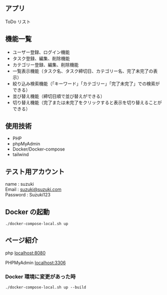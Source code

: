 ## アプリ

ToDo リスト

## 機能一覧

- ユーザー登録、ログイン機能
- タスク登録、編集、削除機能
- カテゴリー登録、編集、削除機能
- 一覧表示機能（タスク名、タスク締切日、カテゴリー名、完了未完了の表示）
- 絞り込み検索機能（「キーワード」「カテゴリー」「完了未完了」での検索ができる）
- 並び替え機能（締切日順で並び替えができる）
- 切り替え機能（完了または未完了をクリックすると表示を切り替えることができる）

## 使用技術

- PHP
- phpMyAdmin
- Docker/Docker-compose
- tailwind

## テスト用アカウント

name : suzuki  
Email : suzuki@suzuki.com  
Password : Suzuki123

## Docker の起動

```
./docker-compose-local.sh up
```

## ページ紹介

php
[localhost:8080](http://localhost:8080)

PHPMyAdmin
[localhost:3306](http://localhost:3306)

### Docker 環境に変更があった時

```
./docker-compose-local.sh up --build
```
